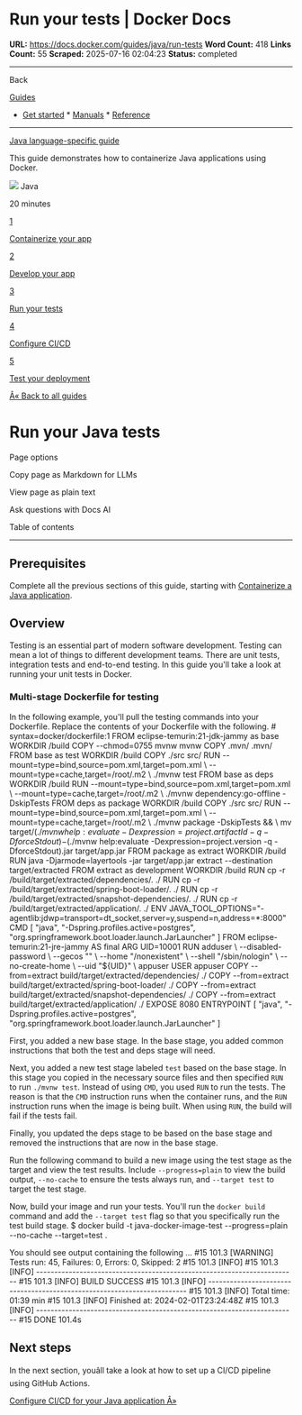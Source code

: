 # Run your tests | Docker Docs

**URL:** https://docs.docker.com/guides/java/run-tests
**Word Count:** 418
**Links Count:** 55
**Scraped:** 2025-07-16 02:04:23
**Status:** completed

---

Back

[Guides](https://docs.docker.com/guides/)

  * [Get started](https://docs.docker.com/get-started/)   * [Manuals](https://docs.docker.com/manuals/)   * [Reference](https://docs.docker.com/reference/)

* * *

[Java language-specific guide](https://docs.docker.com/guides/java/)

This guide demonstrates how to containerize Java applications using Docker.

![](https://cdn.jsdelivr.net/gh/devicons/devicon@latest/icons/java/java-original.svg) Java

20 minutes

[1](https://docs.docker.com/guides/java/containerize/)

[Containerize your app](https://docs.docker.com/guides/java/containerize/)

[2](https://docs.docker.com/guides/java/develop/)

[Develop your app](https://docs.docker.com/guides/java/develop/)

[3](https://docs.docker.com/guides/java/run-tests/)

[Run your tests](https://docs.docker.com/guides/java/run-tests/)

[4](https://docs.docker.com/guides/java/configure-ci-cd/)

[Configure CI/CD](https://docs.docker.com/guides/java/configure-ci-cd/)

[5](https://docs.docker.com/guides/java/deploy/)

[Test your deployment](https://docs.docker.com/guides/java/deploy/)

[Â« Back to all guides](https://docs.docker.com/guides/)

# Run your Java tests

Page options

Copy page as Markdown for LLMs

View page as plain text

Ask questions with Docs AI

Table of contents

* * *

## Prerequisites

Complete all the previous sections of this guide, starting with [Containerize a Java application](https://docs.docker.com/guides/java/containerize/).

## Overview

Testing is an essential part of modern software development. Testing can mean a lot of things to different development teams. There are unit tests, integration tests and end-to-end testing. In this guide you'll take a look at running your unit tests in Docker.

### Multi-stage Dockerfile for testing

In the following example, you'll pull the testing commands into your Dockerfile. Replace the contents of your Dockerfile with the following.               # syntax=docker/dockerfile:1          FROM eclipse-temurin:21-jdk-jammy as base     WORKDIR /build     COPY --chmod=0755 mvnw mvnw     COPY .mvn/ .mvn/          FROM base as test     WORKDIR /build     COPY ./src src/     RUN --mount=type=bind,source=pom.xml,target=pom.xml \         --mount=type=cache,target=/root/.m2 \         ./mvnw test          FROM base as deps     WORKDIR /build     RUN --mount=type=bind,source=pom.xml,target=pom.xml \         --mount=type=cache,target=/root/.m2 \         ./mvnw dependency:go-offline -DskipTests          FROM deps as package     WORKDIR /build     COPY ./src src/     RUN --mount=type=bind,source=pom.xml,target=pom.xml \         --mount=type=cache,target=/root/.m2 \         ./mvnw package -DskipTests && \         mv target/$(./mvnw help:evaluate -Dexpression=project.artifactId -q -DforceStdout)-$(./mvnw help:evaluate -Dexpression=project.version -q -DforceStdout).jar target/app.jar          FROM package as extract     WORKDIR /build     RUN java -Djarmode=layertools -jar target/app.jar extract --destination target/extracted          FROM extract as development     WORKDIR /build     RUN cp -r /build/target/extracted/dependencies/. ./     RUN cp -r /build/target/extracted/spring-boot-loader/. ./     RUN cp -r /build/target/extracted/snapshot-dependencies/. ./     RUN cp -r /build/target/extracted/application/. ./     ENV JAVA_TOOL_OPTIONS="-agentlib:jdwp=transport=dt_socket,server=y,suspend=n,address=*:8000"     CMD [ "java", "-Dspring.profiles.active=postgres", "org.springframework.boot.loader.launch.JarLauncher" ]          FROM eclipse-temurin:21-jre-jammy AS final     ARG UID=10001     RUN adduser \         --disabled-password \         --gecos "" \         --home "/nonexistent" \         --shell "/sbin/nologin" \         --no-create-home \         --uid "${UID}" \         appuser     USER appuser     COPY --from=extract build/target/extracted/dependencies/ ./     COPY --from=extract build/target/extracted/spring-boot-loader/ ./     COPY --from=extract build/target/extracted/snapshot-dependencies/ ./     COPY --from=extract build/target/extracted/application/ ./     EXPOSE 8080     ENTRYPOINT [ "java", "-Dspring.profiles.active=postgres", "org.springframework.boot.loader.launch.JarLauncher" ]

First, you added a new base stage. In the base stage, you added common instructions that both the test and deps stage will need.

Next, you added a new test stage labeled `test` based on the base stage. In this stage you copied in the necessary source files and then specified `RUN` to run `./mvnw test`. Instead of using `CMD`, you used `RUN` to run the tests. The reason is that the `CMD` instruction runs when the container runs, and the `RUN` instruction runs when the image is being built. When using `RUN`, the build will fail if the tests fail.

Finally, you updated the deps stage to be based on the base stage and removed the instructions that are now in the base stage.

Run the following command to build a new image using the test stage as the target and view the test results. Include `--progress=plain` to view the build output, `--no-cache` to ensure the tests always run, and `--target test` to target the test stage.

Now, build your image and run your tests. You'll run the `docker build` command and add the `--target test` flag so that you specifically run the test build stage.               $ docker build -t java-docker-image-test --progress=plain --no-cache --target=test .     

You should see output containing the following               ...          #15 101.3 [WARNING] Tests run: 45, Failures: 0, Errors: 0, Skipped: 2     #15 101.3 [INFO]     #15 101.3 [INFO] ------------------------------------------------------------------------     #15 101.3 [INFO] BUILD SUCCESS     #15 101.3 [INFO] ------------------------------------------------------------------------     #15 101.3 [INFO] Total time:  01:39 min     #15 101.3 [INFO] Finished at: 2024-02-01T23:24:48Z     #15 101.3 [INFO] ------------------------------------------------------------------------     #15 DONE 101.4s     

## Next steps

In the next section, youâll take a look at how to set up a CI/CD pipeline using GitHub Actions.

[Configure CI/CD for your Java application Â»](https://docs.docker.com/guides/java/configure-ci-cd/)